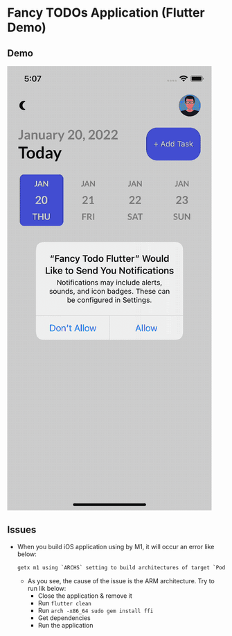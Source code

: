# Fancy TODOs Application (Flutter Demo)

## Demo

![](./assets/docs/video_fancy_todo_application.gif)

## Issues
- When you build iOS application using by M1, it will occur an error like below:
    ```txt
    getx m1 using `ARCHS` setting to build architectures of target `Pods-Runner`
    ```
    - As you see, the cause of the issue is the ARM architecture. Try to run lik below:
        - Close the application & remove it    
        - Run `flutter clean`
        - Run `arch -x86_64 sudo gem install ffi`
        - Get dependencies
        - Run the application
